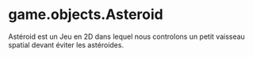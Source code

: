 game.objects.Asteroid
========
Astéroid est un Jeu en 2D dans lequel nous controlons
un petit vaisseau spatial devant éviter les astéroides.
